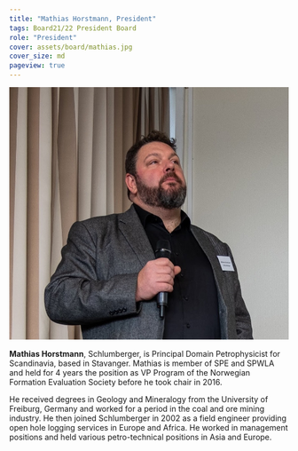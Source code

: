 ```yaml
---
title: "Mathias Horstmann, President"
tags: Board21/22 President Board
role: "President"
cover: assets/board/mathias.jpg
cover_size: md
pageview: true
---
```

<img class="image image--md circle shadow center" src="/assets/board/mathias.jpg"/>


**Mathias Horstmann**, Schlumberger, is Principal Domain Petrophysicist for Scandinavia, based in Stavanger. 
Mathias is member of SPE and SPWLA and held for 4 years the position as VP Program of the Norwegian Formation Evaluation Society before he took chair in 2016. 
<!--more-->
He received degrees in Geology and Mineralogy from the University of Freiburg, Germany and worked for a period in the coal and ore mining industry. He then joined Schlumberger in 2002 as a field engineer providing open hole logging services in Europe and Africa. He worked in management positions and held various petro-technical positions in Asia and Europe. 
<!-- Mathias is member of SPE and SPWLA and held for 4 years the position as VP Program of the Norwegian Formation Evaluation Society before he took chair in 2016.  -->

